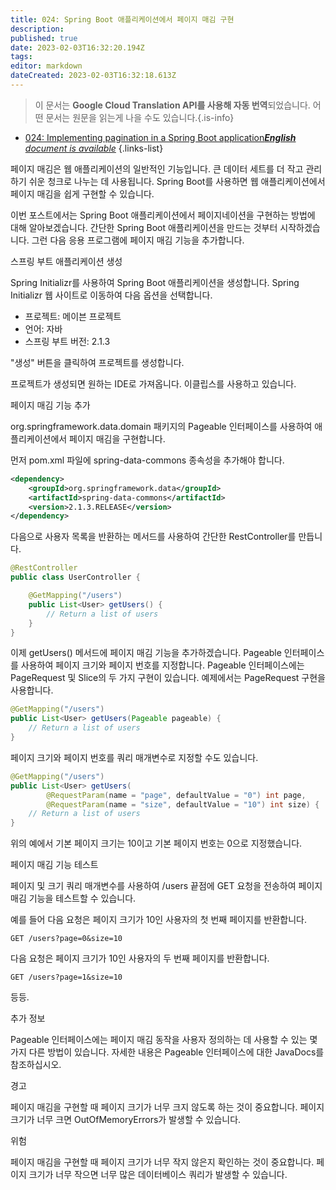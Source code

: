 ```yaml
---
title: 024: Spring Boot 애플리케이션에서 페이지 매김 구현
description: 
published: true
date: 2023-02-03T16:32:20.194Z
tags: 
editor: markdown
dateCreated: 2023-02-03T16:32:18.613Z
---
```


> 이 문서는 **Google Cloud Translation API를 사용해 자동 번역**되었습니다.
어떤 문서는 원문을 읽는게 나을 수도 있습니다.{.is-info}



- [024: Implementing pagination in a Spring Boot application***English** document is available*](/en/Knowledge-base/Spring-Boot/Learning/024-implementing-pagination-in-a-spring-boot-application)
{.links-list}


페이지 매김은 웹 애플리케이션의 일반적인 기능입니다. 큰 데이터 세트를 더 작고 관리하기 쉬운 청크로 나누는 데 사용됩니다. Spring Boot를 사용하면 웹 애플리케이션에서 페이지 매김을 쉽게 구현할 수 있습니다.

이번 포스트에서는 Spring Boot 애플리케이션에서 페이지네이션을 구현하는 방법에 대해 알아보겠습니다. 간단한 Spring Boot 애플리케이션을 만드는 것부터 시작하겠습니다. 그런 다음 응용 프로그램에 페이지 매김 기능을 추가합니다.

스프링 부트 애플리케이션 생성

Spring Initializr를 사용하여 Spring Boot 애플리케이션을 생성합니다. Spring Initializr 웹 사이트로 이동하여 다음 옵션을 선택합니다.

* 프로젝트: 메이븐 프로젝트
* 언어: 자바
* 스프링 부트 버전: 2.1.3

"생성" 버튼을 클릭하여 프로젝트를 생성합니다.

프로젝트가 생성되면 원하는 IDE로 가져옵니다. 이클립스를 사용하고 있습니다.

페이지 매김 기능 추가

org.springframework.data.domain 패키지의 Pageable 인터페이스를 사용하여 애플리케이션에서 페이지 매김을 구현합니다.

먼저 pom.xml 파일에 spring-data-commons 종속성을 추가해야 합니다.

```xml
<dependency>
    <groupId>org.springframework.data</groupId>
    <artifactId>spring-data-commons</artifactId>
    <version>2.1.3.RELEASE</version>
</dependency>
```

다음으로 사용자 목록을 반환하는 메서드를 사용하여 간단한 RestController를 만듭니다.

```java
@RestController
public class UserController {

    @GetMapping("/users")
    public List<User> getUsers() {
        // Return a list of users
    }
}
```

이제 getUsers() 메서드에 페이지 매김 기능을 추가하겠습니다. Pageable 인터페이스를 사용하여 페이지 크기와 페이지 번호를 지정합니다. Pageable 인터페이스에는 PageRequest 및 Slice의 두 가지 구현이 있습니다. 예제에서는 PageRequest 구현을 사용합니다.

```java
@GetMapping("/users")
public List<User> getUsers(Pageable pageable) {
    // Return a list of users
}
```

페이지 크기와 페이지 번호를 쿼리 매개변수로 지정할 수도 있습니다.

```java
@GetMapping("/users")
public List<User> getUsers(
        @RequestParam(name = "page", defaultValue = "0") int page,
        @RequestParam(name = "size", defaultValue = "10") int size) {
    // Return a list of users
}
```

위의 예에서 기본 페이지 크기는 10이고 기본 페이지 번호는 0으로 지정했습니다.

페이지 매김 기능 테스트

페이지 및 크기 쿼리 매개변수를 사용하여 /users 끝점에 GET 요청을 전송하여 페이지 매김 기능을 테스트할 수 있습니다.

예를 들어 다음 요청은 페이지 크기가 10인 사용자의 첫 번째 페이지를 반환합니다.

```
GET /users?page=0&size=10
```

다음 요청은 페이지 크기가 10인 사용자의 두 번째 페이지를 반환합니다.

```
GET /users?page=1&size=10
```

등등.

추가 정보

Pageable 인터페이스에는 페이지 매김 동작을 사용자 정의하는 데 사용할 수 있는 몇 가지 다른 방법이 있습니다. 자세한 내용은 Pageable 인터페이스에 대한 JavaDocs를 참조하십시오.

경고

페이지 매김을 구현할 때 페이지 크기가 너무 크지 않도록 하는 것이 중요합니다. 페이지 크기가 너무 크면 OutOfMemoryErrors가 발생할 수 있습니다.

위험

페이지 매김을 구현할 때 페이지 크기가 너무 작지 않은지 확인하는 것이 중요합니다. 페이지 크기가 너무 작으면 너무 많은 데이터베이스 쿼리가 발생할 수 있습니다.